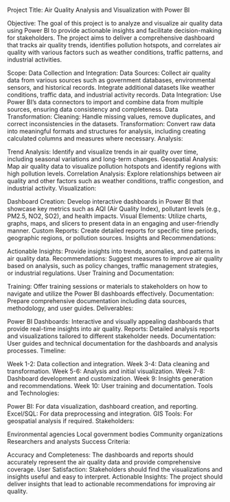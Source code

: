 Project Title: Air Quality Analysis and Visualization with Power BI

Objective: The goal of this project is to analyze and visualize air quality data using Power BI to provide actionable insights and facilitate decision-making for stakeholders. The project aims to deliver a comprehensive dashboard that tracks air quality trends, identifies pollution hotspots, and correlates air quality with various factors such as weather conditions, traffic patterns, and industrial activities.

Scope: Data Collection and Integration:
Data Sources: Collect air quality data from various sources such as government databases, environmental sensors, and historical records. Integrate additional datasets like weather conditions, traffic data, and industrial activity records.
Data Integration: Use Power BI’s data connectors to import and combine data from multiple sources, ensuring data consistency and completeness.
Data Transformation:
Cleaning: Handle missing values, remove duplicates, and correct inconsistencies in the datasets.
Transformation: Convert raw data into meaningful formats and structures for analysis, including creating calculated columns and measures where necessary.
Analysis:

Trend Analysis: Identify and visualize trends in air quality over time, including seasonal variations and long-term changes.
Geospatial Analysis: Map air quality data to visualize pollution hotspots and identify regions with high pollution levels.
Correlation Analysis: Explore relationships between air quality and other factors such as weather conditions, traffic congestion, and industrial activity.
Visualization:

Dashboard Creation: Develop interactive dashboards in Power BI that showcase key metrics such as AQI (Air Quality Index), pollutant levels (e.g., PM2.5, NO2, SO2), and health impacts.
Visual Elements: Utilize charts, graphs, maps, and slicers to present data in an engaging and user-friendly manner.
Custom Reports: Create detailed reports for specific time periods, geographic regions, or pollution sources.
Insights and Recommendations:

Actionable Insights: Provide insights into trends, anomalies, and patterns in air quality data.
Recommendations: Suggest measures to improve air quality based on analysis, such as policy changes, traffic management strategies, or industrial regulations.
User Training and Documentation:

Training: Offer training sessions or materials to stakeholders on how to navigate and utilize the Power BI dashboards effectively.
Documentation: Prepare comprehensive documentation including data sources, methodology, and user guides.
Deliverables:

Power BI Dashboards: Interactive and visually appealing dashboards that provide real-time insights into air quality.
Reports: Detailed analysis reports and visualizations tailored to different stakeholder needs.
Documentation: User guides and technical documentation for the dashboards and analysis processes.
Timeline:

Week 1-2: Data collection and integration.
Week 3-4: Data cleaning and transformation.
Week 5-6: Analysis and initial visualization.
Week 7-8: Dashboard development and customization.
Week 9: Insights generation and recommendations.
Week 10: User training and documentation.
Tools and Technologies:

Power BI: For data visualization, dashboard creation, and reporting.
Excel/SQL: For data preprocessing and integration.
GIS Tools: For geospatial analysis if required.
Stakeholders:

Environmental agencies
Local government bodies
Community organizations
Researchers and analysts
Success Criteria:

Accuracy and Completeness: The dashboards and reports should accurately represent the air quality data and provide comprehensive coverage.
User Satisfaction: Stakeholders should find the visualizations and insights useful and easy to interpret.
Actionable Insights: The project should deliver insights that lead to actionable recommendations for improving air quality.
